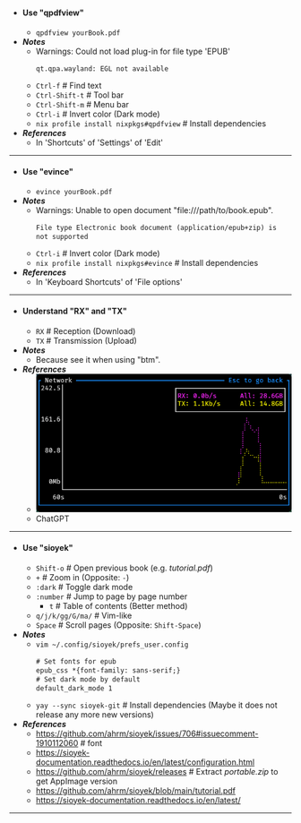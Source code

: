 - #### Use "qpdfview"
    - `qpdfview yourBook.pdf`
- ***Notes***
    - Warnings: Could not load plug-in for file type 'EPUB'
      ```
      qt.qpa.wayland: EGL not available
      ```
    - `Ctrl-f` # Find text
    - `Ctrl-Shift-t` # Tool bar
    - `Ctrl-Shift-m` # Menu bar
    - `Ctrl-i` # Invert color (Dark mode)
    - `nix profile install nixpkgs#qpdfview` # Install dependencies
- ***References***
    - In 'Shortcuts' of 'Settings' of 'Edit'
- ---
- #### Use "evince"
    - `evince yourBook.pdf`
- ***Notes***
    - Warnings: Unable to open document "file:///path/to/book.epub".
      ```
      File type Electronic book document (application/epub+zip) is not supported
      ```
    - `Ctrl-i` # Invert color (Dark mode)
    - `nix profile install nixpkgs#evince` # Install dependencies
- ***References***
    - In 'Keyboard Shortcuts' of 'File options'
- ---
- #### Understand "RX" and "TX"
    - `RX` # Reception (Download)
    - `TX` # Transmission (Upload)
- ***Notes***
    - Because see it when using "btm".
- ***References***
    - ![2024-04-14-014830.png](../assets/2024-04-14-014830.png)
    - ChatGPT
- ---
- #### Use "sioyek"
    - `Shift-o` # Open previous book (e.g. *tutorial.pdf*)
    - `+` # Zoom in (Opposite: `-`)
    - `:dark` # Toggle dark mode
    - `:number` # Jump to page by page number
        - `t` # Table of contents (Better method)
    - `q/j/k/gg/G/ma/` # Vim-like
    - `Space` # Scroll pages (Opposite: `Shift-Space`)
- ***Notes***
    - `vim ~/.config/sioyek/prefs_user.config`
      ```
      # Set fonts for epub
      epub_css *{font-family: sans-serif;}
      # Set dark mode by default
      default_dark_mode 1
      ```
    - `yay --sync sioyek-git` # Install dependencies (Maybe it does not release any more new versions)
- ***References***
    - https://github.com/ahrm/sioyek/issues/706#issuecomment-1910112060 # font
    - https://sioyek-documentation.readthedocs.io/en/latest/configuration.html
    - https://github.com/ahrm/sioyek/releases # Extract *portable.zip* to get AppImage version
    - https://github.com/ahrm/sioyek/blob/main/tutorial.pdf
    - https://sioyek-documentation.readthedocs.io/en/latest/
- ---
